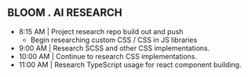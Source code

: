 ## BLOOM . AI RESEARCH 

  * 8:15 AM | Project research repo build out and push
    * Begin researching custom CSS / CSS in JS libraries
  * 9:00 AM | Research SCSS and other CSS implementations. 
  * 10:00 AM | Continue to research CSS implementations. 
  * 11:00 AM | Research TypeScript usage for react component building. 